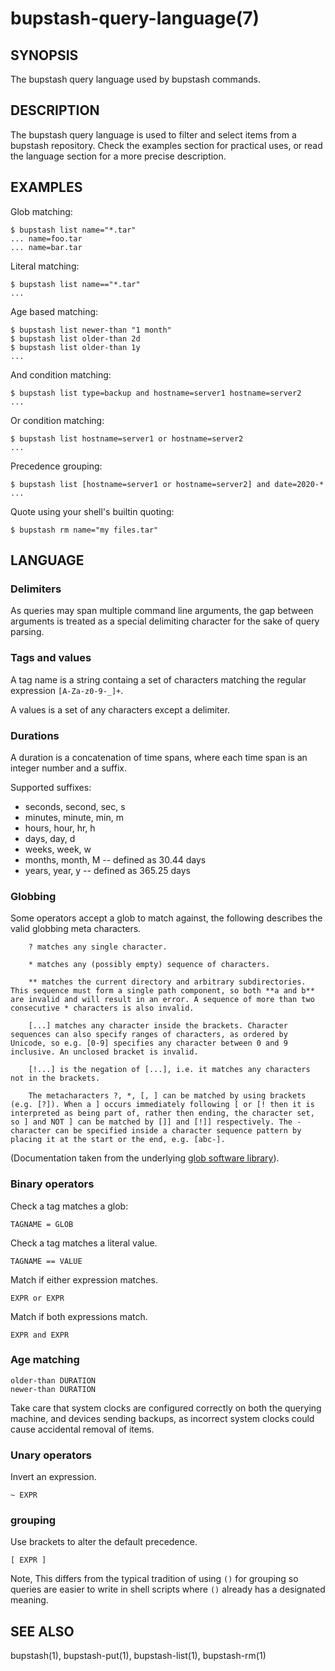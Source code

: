 bupstash-query-language(7)
==========================

## SYNOPSIS

The bupstash query language used by bupstash commands.

## DESCRIPTION

The bupstash query language is used to filter and select items from a bupstash repository. Check 
the examples section for practical uses, or read the language section for a more precise description.

## EXAMPLES

Glob matching:
```
$ bupstash list name="*.tar"
... name=foo.tar
... name=bar.tar
```

Literal matching:
```
$ bupstash list name=="*.tar"
...
```

Age based matching:

```
$ bupstash list newer-than "1 month"
$ bupstash list older-than 2d
$ bupstash list older-than 1y
...
```

And condition matching:
```
$ bupstash list type=backup and hostname=server1 hostname=server2
...
```

Or condition matching:
```
$ bupstash list hostname=server1 or hostname=server2
...
```

Precedence grouping:
```
$ bupstash list [hostname=server1 or hostname=server2] and date=2020-* 
...
```

Quote using your shell's builtin quoting:

```
$ bupstash rm name="my files.tar"
```

## LANGUAGE

### Delimiters

As queries may span multiple command line arguments, the gap between arguments is treated as a special
delimiting character for the sake of query parsing.

### Tags and values

A tag name is a string containg a set of characters matching the regular
expression ```[A-Za-z0-9-_]+```.

A values is a set of any characters except a delimiter.

### Durations

A duration is a concatenation of time spans, where each time span is an integer number and a suffix.

Supported suffixes:

- seconds, second, sec, s
- minutes, minute, min, m
- hours, hour, hr, h
- days, day, d
- weeks, week, w
- months, month, M -- defined as 30.44 days
- years, year, y -- defined as 365.25 days

### Globbing

Some operators accept a glob to match against, the following describes the valid globbing meta characters.

```
    ? matches any single character.

    * matches any (possibly empty) sequence of characters.

    ** matches the current directory and arbitrary subdirectories. This sequence must form a single path component, so both **a and b** are invalid and will result in an error. A sequence of more than two consecutive * characters is also invalid.

    [...] matches any character inside the brackets. Character sequences can also specify ranges of characters, as ordered by Unicode, so e.g. [0-9] specifies any character between 0 and 9 inclusive. An unclosed bracket is invalid.

    [!...] is the negation of [...], i.e. it matches any characters not in the brackets.

    The metacharacters ?, *, [, ] can be matched by using brackets (e.g. [?]). When a ] occurs immediately following [ or [! then it is interpreted as being part of, rather then ending, the character set, so ] and NOT ] can be matched by []] and [!]] respectively. The - character can be specified inside a character sequence pattern by placing it at the start or the end, e.g. [abc-].
```

(Documentation taken from the underlying [glob software library](https://docs.rs/glob/0.3.0/glob/struct.Pattern.html)).

### Binary operators

Check a tag matches a glob:

```
TAGNAME = GLOB
```

Check a tag matches a literal value.

```
TAGNAME == VALUE
```

Match if either expression matches.

```
EXPR or EXPR
```

Match if both expressions match.

```
EXPR and EXPR
```

### Age matching

```
older-than DURATION
newer-than DURATION
```

Take care that system clocks are configured correctly on both the querying machine, and devices sending backups, as incorrect
system clocks could cause accidental removal of items.

### Unary operators

Invert an expression.

```
~ EXPR
```


### grouping

Use brackets to alter the default precedence.

```
[ EXPR ]
```

Note, This differs from the typical tradition of using `()` for grouping so queries are
easier to write in shell scripts where `()` already has a designated meaning.

## SEE ALSO

bupstash(1), bupstash-put(1), bupstash-list(1), bupstash-rm(1)
